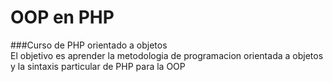 # OOP en PHP
###Curso de PHP orientado a objetos<br>
El objetivo es aprender la metodologia de programacion orientada a objetos y la sintaxis particular de PHP para la OOP

